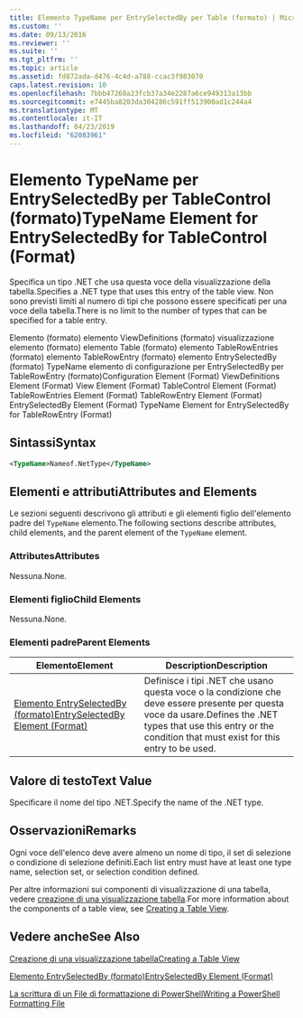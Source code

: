 ```yaml
---
title: Elemento TypeName per EntrySelectedBy per Table (formato) | Microsoft Docs
ms.custom: ''
ms.date: 09/13/2016
ms.reviewer: ''
ms.suite: ''
ms.tgt_pltfrm: ''
ms.topic: article
ms.assetid: fd872ada-d476-4c4d-a788-ccac3f983070
caps.latest.revision: 10
ms.openlocfilehash: 7bbb47268a23fcb37a34e2287a6ce949313a13bb
ms.sourcegitcommit: e7445ba8203da304286c591ff513900ad1c244a4
ms.translationtype: MT
ms.contentlocale: it-IT
ms.lasthandoff: 04/23/2019
ms.locfileid: "62083961"
---
```

# <a name="typename-element-for-entryselectedby-for-tablecontrol-format"></a><span data-ttu-id="c5712-102">Elemento TypeName per EntrySelectedBy per TableControl (formato)</span><span class="sxs-lookup"><span data-stu-id="c5712-102">TypeName Element for EntrySelectedBy for TableControl (Format)</span></span>

<span data-ttu-id="c5712-103">Specifica un tipo .NET che usa questa voce della visualizzazione della tabella.</span><span class="sxs-lookup"><span data-stu-id="c5712-103">Specifies a .NET type that uses this entry of the table view.</span></span> <span data-ttu-id="c5712-104">Non sono previsti limiti al numero di tipi che possono essere specificati per una voce della tabella.</span><span class="sxs-lookup"><span data-stu-id="c5712-104">There is no limit to the number of types that can be specified for a table entry.</span></span>

<span data-ttu-id="c5712-105">Elemento (formato) elemento ViewDefinitions (formato) visualizzazione elemento (formato) elemento Table (formato) elemento TableRowEntries (formato) elemento TableRowEntry (formato) elemento EntrySelectedBy (formato) TypeName elemento di configurazione per EntrySelectedBy per TableRowEntry (formato)</span><span class="sxs-lookup"><span data-stu-id="c5712-105">Configuration Element (Format) ViewDefinitions Element (Format) View Element (Format) TableControl Element (Format) TableRowEntries Element (Format) TableRowEntry Element (Format) EntrySelectedBy Element (Format) TypeName Element for EntrySelectedBy for TableRowEntry (Format)</span></span>

## <a name="syntax"></a><span data-ttu-id="c5712-106">Sintassi</span><span class="sxs-lookup"><span data-stu-id="c5712-106">Syntax</span></span>

```xml
<TypeName>Nameof.NetType</TypeName>
```

## <a name="attributes-and-elements"></a><span data-ttu-id="c5712-107">Elementi e attributi</span><span class="sxs-lookup"><span data-stu-id="c5712-107">Attributes and Elements</span></span>

<span data-ttu-id="c5712-108">Le sezioni seguenti descrivono gli attributi e gli elementi figlio dell'elemento padre del `TypeName` elemento.</span><span class="sxs-lookup"><span data-stu-id="c5712-108">The following sections describe attributes, child elements, and the parent element of the `TypeName` element.</span></span>

### <a name="attributes"></a><span data-ttu-id="c5712-109">Attributes</span><span class="sxs-lookup"><span data-stu-id="c5712-109">Attributes</span></span>

<span data-ttu-id="c5712-110">Nessuna.</span><span class="sxs-lookup"><span data-stu-id="c5712-110">None.</span></span>

### <a name="child-elements"></a><span data-ttu-id="c5712-111">Elementi figlio</span><span class="sxs-lookup"><span data-stu-id="c5712-111">Child Elements</span></span>

<span data-ttu-id="c5712-112">Nessuna.</span><span class="sxs-lookup"><span data-stu-id="c5712-112">None.</span></span>

### <a name="parent-elements"></a><span data-ttu-id="c5712-113">Elementi padre</span><span class="sxs-lookup"><span data-stu-id="c5712-113">Parent Elements</span></span>

|<span data-ttu-id="c5712-114">Elemento</span><span class="sxs-lookup"><span data-stu-id="c5712-114">Element</span></span>|<span data-ttu-id="c5712-115">Description</span><span class="sxs-lookup"><span data-stu-id="c5712-115">Description</span></span>|
|-------------|-----------------|
|[<span data-ttu-id="c5712-116">Elemento EntrySelectedBy (formato)</span><span class="sxs-lookup"><span data-stu-id="c5712-116">EntrySelectedBy Element (Format)</span></span>](./entryselectedby-element-for-tablerowentry-for-tablecontrol-format.md)|<span data-ttu-id="c5712-117">Definisce i tipi .NET che usano questa voce o la condizione che deve essere presente per questa voce da usare.</span><span class="sxs-lookup"><span data-stu-id="c5712-117">Defines the .NET types that use this entry or the condition that must exist for this entry to be used.</span></span>|

## <a name="text-value"></a><span data-ttu-id="c5712-118">Valore di testo</span><span class="sxs-lookup"><span data-stu-id="c5712-118">Text Value</span></span>

<span data-ttu-id="c5712-119">Specificare il nome del tipo .NET.</span><span class="sxs-lookup"><span data-stu-id="c5712-119">Specify the name of the .NET type.</span></span>

## <a name="remarks"></a><span data-ttu-id="c5712-120">Osservazioni</span><span class="sxs-lookup"><span data-stu-id="c5712-120">Remarks</span></span>

<span data-ttu-id="c5712-121">Ogni voce dell'elenco deve avere almeno un nome di tipo, il set di selezione o condizione di selezione definiti.</span><span class="sxs-lookup"><span data-stu-id="c5712-121">Each list entry must have at least one type name, selection set, or selection condition defined.</span></span>

<span data-ttu-id="c5712-122">Per altre informazioni sui componenti di visualizzazione di una tabella, vedere [creazione di una visualizzazione tabella](./creating-a-table-view.md).</span><span class="sxs-lookup"><span data-stu-id="c5712-122">For more information about the components of a table view, see [Creating a Table View](./creating-a-table-view.md).</span></span>

## <a name="see-also"></a><span data-ttu-id="c5712-123">Vedere anche</span><span class="sxs-lookup"><span data-stu-id="c5712-123">See Also</span></span>

[<span data-ttu-id="c5712-124">Creazione di una visualizzazione tabella</span><span class="sxs-lookup"><span data-stu-id="c5712-124">Creating a Table View</span></span>](./creating-a-table-view.md)

[<span data-ttu-id="c5712-125">Elemento EntrySelectedBy (formato)</span><span class="sxs-lookup"><span data-stu-id="c5712-125">EntrySelectedBy Element (Format)</span></span>](./entryselectedby-element-for-tablerowentry-for-tablecontrol-format.md)

[<span data-ttu-id="c5712-126">La scrittura di un File di formattazione di PowerShell</span><span class="sxs-lookup"><span data-stu-id="c5712-126">Writing a PowerShell Formatting File</span></span>](./writing-a-powershell-formatting-file.md)
